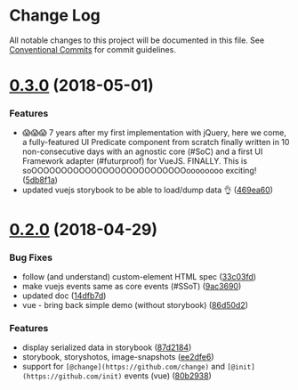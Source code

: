 # Change Log

All notable changes to this project will be documented in this file.
See [Conventional Commits](https://conventionalcommits.org) for commit guidelines.

<a name="0.3.0"></a>
# [0.3.0](https://github.com/FGRibreau/ui-predicate/compare/ui-predicate-vue@0.2.0...ui-predicate-vue@0.3.0) (2018-05-01)


### Features

* 😱😱😱 7 years after my first implementation with jQuery, here we come, a fully-featured UI Predicate component from scratch finally written in 10 non-consecutive days with an agnostic core (#SoC) and a first UI Framework adapter (#futurproof) for VueJS. FINALLY. This is soOOOOOOOOOOOOOOOOOOOOOOOOOOoooooooo exciting! ([5db8f1a](https://github.com/FGRibreau/ui-predicate/commit/5db8f1a))
* updated vuejs storybook to be able to load/dump data 👌 ([469ea60](https://github.com/FGRibreau/ui-predicate/commit/469ea60))




<a name="0.2.0"></a>
# [0.2.0](https://github.com/FGRibreau/ui-predicate/compare/ui-predicate-vue@0.1.2...ui-predicate-vue@0.2.0) (2018-04-29)


### Bug Fixes

* follow (and understand) custom-element HTML spec ([33c03fd](https://github.com/FGRibreau/ui-predicate/commit/33c03fd))
* make vuejs events same as core events (#SSoT) ([9ac3690](https://github.com/FGRibreau/ui-predicate/commit/9ac3690))
* updated doc ([14dfb7d](https://github.com/FGRibreau/ui-predicate/commit/14dfb7d))
* vue - bring back simple demo (without storybook) ([86d50d2](https://github.com/FGRibreau/ui-predicate/commit/86d50d2))


### Features

* display serialized data in storybook ([87d2184](https://github.com/FGRibreau/ui-predicate/commit/87d2184))
* storybook, storyshotos, image-snapshots ([ee2dfe6](https://github.com/FGRibreau/ui-predicate/commit/ee2dfe6))
* support for `[@change](https://github.com/change)` and `[@init](https://github.com/init)` events (vue) ([80b2938](https://github.com/FGRibreau/ui-predicate/commit/80b2938))
